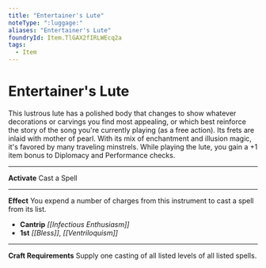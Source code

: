 ```yaml
---
title: "Entertainer's Lute"
noteType: ":luggage:"
aliases: "Entertainer's Lute"
foundryId: Item.TlGAX2fIRLWEcq2a
tags:
  - Item
---
```


# Entertainer's Lute

This lustrous lute has a polished body that changes to show whatever decorations or carvings you find most appealing, or which best reinforce the story of the song you're currently playing (as a free action). Its frets are inlaid with mother of pearl. With its mix of enchantment and illusion magic, it's favored by many traveling minstrels. While playing the lute, you gain a +1 item bonus to Diplomacy and Performance checks.

* * *

**Activate** Cast a Spell

* * *

**Effect** You expend a number of charges from this instrument to cast a spell from its list.

*   **Cantrip** _[[Infectious Enthusiasm]]_
*   **1st** _[[Bless]]_, _[[Ventriloquism]]_

* * *

**Craft Requirements** Supply one casting of all listed levels of all listed spells.
